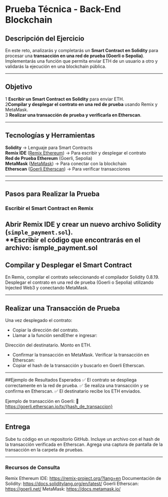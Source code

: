 # Prueba Técnica - Back-End Blockchain

## Descripción del Ejercicio  
En este reto, analizarás y completarás un **Smart Contract en Solidity** para procesar una **transacción en una red de prueba (Goerli o Sepolia)**. Implementarás una función que permita enviar ETH de un usuario a otro y validarás la ejecución en una blockchain pública.

---

## Objetivo  
1️ **Escribir un Smart Contract en Solidity** para enviar ETH.  
2️**Compilar y desplegar el contrato en una red de prueba** usando Remix y MetaMask.  
3️ **Realizar una transacción de prueba y verificarla en Etherscan**.  

---

##  Tecnologías y Herramientas  
 **Solidity** → Lenguaje para Smart Contracts  
 **Remix IDE** ([Remix Ethereum](https://remix.ethereum.org/)) → Para escribir y desplegar el contrato  
 **Red de Prueba Ethereum** (Goerli, Sepolia)  
 **MetaMask** ([MetaMask](https://metamask.io/)) → Para conectar con la blockchain  
 **Etherscan** ([Goerli Etherscan](https://goerli.etherscan.io/)) → Para verificar transacciones  

---



---

##  Pasos para Realizar la Prueba  

### **Escribir el Smart Contract en Remix**  
**Abrir Remix IDE** y crear un nuevo archivo Solidity (`simple_payment.sol`).  
 **Escribir el código que encontrarás en el archivo: ismple_payment.sol 
-----

## Compilar y Desplegar el Smart Contract
En Remix, compilar el contrato seleccionando el compilador Solidity 0.8.19.
Desplegar el contrato en una red de prueba (Goerli o Sepolia) utilizando Injected Web3 y conectando MetaMask.

-----

## Realizar una Transacción de Prueba
Una vez desplegado el contrato:
- Copiar la dirección del contrato.
- Llamar a la función sendEther e ingresar:

Dirección del destinatario.
Monto en ETH.
- Confirmar la transacción en MetaMask.
Verificar la transacción en Etherscan:
- Copiar el hash de la transacción y buscarlo en Goerli Etherscan.

------

##Ejemplo de Resultados Esperados
✅ El contrato se despliega correctamente en la red de prueba.
✅ Se realiza una transacción y se confirma en Etherscan.
✅ El destinatario recibe los ETH enviados.

Ejemplo de transacción en Goerli:
🔗 https://goerli.etherscan.io/tx/{hash_de_transaccion}

---
## Entrega
Sube tu código en un repositorio GitHub.
Incluye un archivo con el hash de la transacción verificada en Etherscan.
Agrega una captura de pantalla de la transacción en la carpeta de pruebas.

---
### Recursos de Consulta
Remix Ethereum IDE: https://remix-project.org/?lang=en
Documentación de Solidity: https://docs.soliditylang.org/en/latest/
Goerli Etherscan: https://goerli.net/
MetaMask: https://docs.metamask.io/

  
